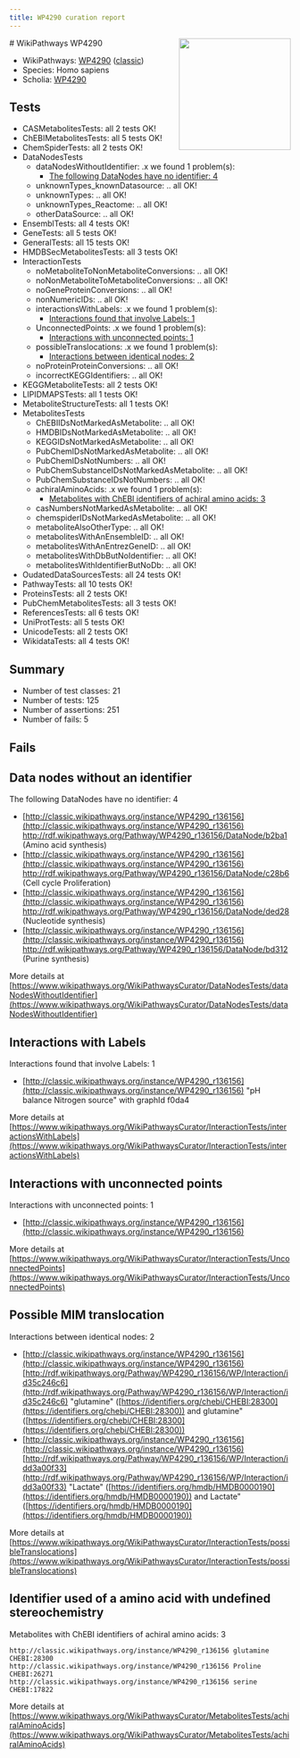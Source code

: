 ```yaml
---
title: WP4290 curation report
---
```


<img style="float: right; width: 200px" src="https://upload.wikimedia.org/wikipedia/commons/thumb/8/83/Wplogo_with_text_500.png/640px-Wplogo_with_text_500.png" />
# WikiPathways WP4290

* WikiPathways: [WP4290](https://wikipathways.org/pathways/WP4290) ([classic](https://classic.wikipathways.org/instance/WP4290))
* Species: Homo sapiens
* Scholia: [WP4290](https://scholia.toolforge.org/wikipathways/WP4290)
## Tests
* CASMetabolitesTests: all 2 tests OK!
* ChEBIMetabolitesTests: all 5 tests OK!
* ChemSpiderTests: all 2 tests OK!
* DataNodesTests
    * dataNodesWithoutIdentifier: .x we found 1 problem(s):
        * [The following DataNodes have no identifier: 4](#d2d32fa3)
    * unknownTypes_knownDatasource: .. all OK!
    * unknownTypes: .. all OK!
    * unknownTypes_Reactome: .. all OK!
    * otherDataSource: .. all OK!
* EnsemblTests: all 4 tests OK!
* GeneTests: all 5 tests OK!
* GeneralTests: all 15 tests OK!
* HMDBSecMetabolitesTests: all 3 tests OK!
* InteractionTests
    * noMetaboliteToNonMetaboliteConversions: .. all OK!
    * noNonMetaboliteToMetaboliteConversions: .. all OK!
    * noGeneProteinConversions: .. all OK!
    * nonNumericIDs: .. all OK!
    * interactionsWithLabels: .x we found 1 problem(s):
        * [Interactions found that involve Labels: 1](#630d2678)
    * UnconnectedPoints: .x we found 1 problem(s):
        * [Interactions with unconnected points: 1](#35a61ad9)
    * possibleTranslocations: .x we found 1 problem(s):
        * [Interactions between identical nodes: 2](#1c118207)
    * noProteinProteinConversions: .. all OK!
    * incorrectKEGGIdentifiers: .. all OK!
* KEGGMetaboliteTests: all 2 tests OK!
* LIPIDMAPSTests: all 1 tests OK!
* MetaboliteStructureTests: all 1 tests OK!
* MetabolitesTests
    * ChEBIIDsNotMarkedAsMetabolite: .. all OK!
    * HMDBIDsNotMarkedAsMetabolite: .. all OK!
    * KEGGIDsNotMarkedAsMetabolite: .. all OK!
    * PubChemIDsNotMarkedAsMetabolite: .. all OK!
    * PubChemIDsNotNumbers: .. all OK!
    * PubChemSubstanceIDsNotMarkedAsMetabolite: .. all OK!
    * PubChemSubstanceIDsNotNumbers: .. all OK!
    * achiralAminoAcids: .x we found 1 problem(s):
        * [Metabolites with ChEBI identifiers of achiral amino acids: 3](#9c176090)
    * casNumbersNotMarkedAsMetabolite: .. all OK!
    * chemspiderIDsNotMarkedAsMetabolite: .. all OK!
    * metaboliteAlsoOtherType: .. all OK!
    * metabolitesWithAnEnsembleID: .. all OK!
    * metabolitesWithAnEntrezGeneID: .. all OK!
    * metabolitesWithDbButNoIdentifier: .. all OK!
    * metabolitesWithIdentifierButNoDb: .. all OK!
* OudatedDataSourcesTests: all 24 tests OK!
* PathwayTests: all 10 tests OK!
* ProteinsTests: all 2 tests OK!
* PubChemMetabolitesTests: all 3 tests OK!
* ReferencesTests: all 6 tests OK!
* UniProtTests: all 5 tests OK!
* UnicodeTests: all 2 tests OK!
* WikidataTests: all 4 tests OK!


## Summary

* Number of test classes: 21
* Number of tests: 125
* Number of assertions: 251
* Number of fails: 5

## Fails

<a name="d2d32fa3" />

## Data nodes without an identifier

The following DataNodes have no identifier: 4

* [http://classic.wikipathways.org/instance/WP4290_r136156](http://classic.wikipathways.org/instance/WP4290_r136156) http://rdf.wikipathways.org/Pathway/WP4290_r136156/DataNode/b2ba1 (Amino acid synthesis)
* [http://classic.wikipathways.org/instance/WP4290_r136156](http://classic.wikipathways.org/instance/WP4290_r136156) http://rdf.wikipathways.org/Pathway/WP4290_r136156/DataNode/c28b6 (Cell cycle
Proliferation)
* [http://classic.wikipathways.org/instance/WP4290_r136156](http://classic.wikipathways.org/instance/WP4290_r136156) http://rdf.wikipathways.org/Pathway/WP4290_r136156/DataNode/ded28 (Nucleotide synthesis)
* [http://classic.wikipathways.org/instance/WP4290_r136156](http://classic.wikipathways.org/instance/WP4290_r136156) http://rdf.wikipathways.org/Pathway/WP4290_r136156/DataNode/bd312 (Purine synthesis)


More details at [https://www.wikipathways.org/WikiPathwaysCurator/DataNodesTests/dataNodesWithoutIdentifier](https://www.wikipathways.org/WikiPathwaysCurator/DataNodesTests/dataNodesWithoutIdentifier)

<a name="630d2678" />

## Interactions with Labels

Interactions found that involve Labels: 1

* [http://classic.wikipathways.org/instance/WP4290_r136156](http://classic.wikipathways.org/instance/WP4290_r136156) "pH balance
Nitrogen source" with graphId f0da4


More details at [https://www.wikipathways.org/WikiPathwaysCurator/InteractionTests/interactionsWithLabels](https://www.wikipathways.org/WikiPathwaysCurator/InteractionTests/interactionsWithLabels)

<a name="35a61ad9" />

## Interactions with unconnected points

Interactions with unconnected points: 1

* [http://classic.wikipathways.org/instance/WP4290_r136156](http://classic.wikipathways.org/instance/WP4290_r136156)


More details at [https://www.wikipathways.org/WikiPathwaysCurator/InteractionTests/UnconnectedPoints](https://www.wikipathways.org/WikiPathwaysCurator/InteractionTests/UnconnectedPoints)

<a name="1c118207" />

## Possible MIM translocation

Interactions between identical nodes: 2

* [http://classic.wikipathways.org/instance/WP4290_r136156](http://classic.wikipathways.org/instance/WP4290_r136156) [http://rdf.wikipathways.org/Pathway/WP4290_r136156/WP/Interaction/id35c246c6](http://rdf.wikipathways.org/Pathway/WP4290_r136156/WP/Interaction/id35c246c6) "glutamine" ([https://identifiers.org/chebi/CHEBI:28300](https://identifiers.org/chebi/CHEBI:28300)) and 
glutamine" ([https://identifiers.org/chebi/CHEBI:28300](https://identifiers.org/chebi/CHEBI:28300))
* [http://classic.wikipathways.org/instance/WP4290_r136156](http://classic.wikipathways.org/instance/WP4290_r136156) [http://rdf.wikipathways.org/Pathway/WP4290_r136156/WP/Interaction/idd3a00f33](http://rdf.wikipathways.org/Pathway/WP4290_r136156/WP/Interaction/idd3a00f33) "Lactate" ([https://identifiers.org/hmdb/HMDB0000190](https://identifiers.org/hmdb/HMDB0000190)) and 
Lactate" ([https://identifiers.org/hmdb/HMDB0000190](https://identifiers.org/hmdb/HMDB0000190))


More details at [https://www.wikipathways.org/WikiPathwaysCurator/InteractionTests/possibleTranslocations](https://www.wikipathways.org/WikiPathwaysCurator/InteractionTests/possibleTranslocations)

<a name="9c176090" />

## Identifier used of a amino acid with undefined stereochemistry

Metabolites with ChEBI identifiers of achiral amino acids: 3
```
http://classic.wikipathways.org/instance/WP4290_r136156 glutamine CHEBI:28300
http://classic.wikipathways.org/instance/WP4290_r136156 Proline CHEBI:26271
http://classic.wikipathways.org/instance/WP4290_r136156 serine CHEBI:17822
```

More details at [https://www.wikipathways.org/WikiPathwaysCurator/MetabolitesTests/achiralAminoAcids](https://www.wikipathways.org/WikiPathwaysCurator/MetabolitesTests/achiralAminoAcids)

